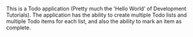 This is a Todo application (Pretty much the 'Hello World' of Development Tutorials). The application has the ability to create multiple Todo lists and multiple Todo items for each list, and also the ability to mark an item as complete.
